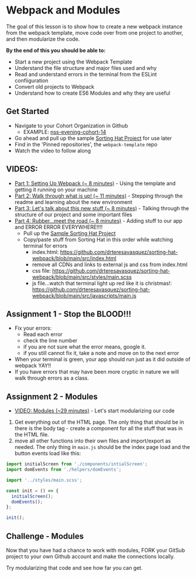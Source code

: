 # Webpack and Modules

The goal of this lesson is to show how to create a new webpack instance from the webpack template, move code over from one project to another, and then modularize the code.

**By the end of this you should be able to:**

- Start a new project using the Webpack Template
- Understand the file structure and major files used and why
- Read and understand errors in the terminal from the ESLint confiiguration
- Convert old projects to Webpack
- Understand how to create ES6 Modules and why they are useful

## Get Started
- Navigate to your Cohort Organization in Github
  - EXAMPLE: [nss-evening-cohort-14](https://github.com/nss-evening-cohort-14)
- Go ahead and pull up the sample [Sorting Hat Project](https://github.com/drteresavasquez/sorting-hat) for use later
- Find in the 'Pinned repositories', the `webpack-template` repo
- Watch the video to follow along

## VIDEOS:
- [Part 1: Setting Up Webpack (~ 8 minutes)](https://vimeo.com/512633280/c539450270) - Using the template and getting it running on your machine
- [Part 2: Walk through what is up! (~ 11 minutes)](https://vimeo.com/512648178/8a99b2600b) - Stepping through the readme and learning about the new environment
- [Part 3: Let's talk about this new stuff (~ 8 minutes)](https://vimeo.com/512659400/be86462f5c) - Talking through the structure of our project and some important files
- [Part 4: Rubber...meet the road (~ 8 minutes)](https://vimeo.com/512681084/fba98f6062) - Adding stuff to our app and ERROR ERROR EVERYWHERE!!!!
  - Pull up the [Sample Sorting Hat Project](https://github.com/drteresavasquez/sorting-hat)
  - Copy/paste stuff from Sorting Hat in this order while watching terminal for errors
    - index.html: https://github.com/drteresavasquez/sorting-hat-webpack/blob/main/src/index.html
    - remove all CDNs and links to external js and css from index.html
    - css file: https://github.com/drteresavasquez/sorting-hat-webpack/blob/main/src/styles/main.scss
    - js file...watch that terminal light up red like it is christmas!: https://github.com/drteresavasquez/sorting-hat-webpack/blob/main/src/javascripts/main.js


## Assignment 1 - Stop the BLOOD!!!
- Fix your errors:
  - Read each error
  - check the line number
  - if you are not sure what the error means, google it.
  - if you still cannot fix it, take a note and move on to the next error
- When your terminal is green, your app should run just as it did outside of webpack YAY!!
- If you have errors that may have been more cryptic in nature we will walk through errors as a class.

## Assignment 2 - Modules
- [VIDEO: Modules (~29 minutes)](https://vimeo.com/512731166/679cb602fc) - Let's start modularizing our code

1. Get everything out of the HTML page. The only thing that should be in there is the body tag - create a component for all the stuff that was in the HTML file.
1. move all other functions into their own files and import/export as needed. The only thing in `main.js` should be the index page load and the button events load like this:
```javascript
import initialScreen from './components/intialScreen';
import domEvents from './helpers/domEvents';

import '../styles/main.scss';

const init = () => {
  initialScreen();
  domEvents();
};

init();
```
## Challenge - Modules
Now that you have had a chance to work with modules, FORK your GitSub project to your own Github account and make the connections locally.

Try modularizing that code and see how far you can get.


